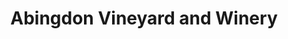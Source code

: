 ---
title: "Abingdon Vineyard and Winery"
url: /abingdon/abingdon-vineyard-and-winery/
shop: wine
---